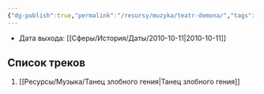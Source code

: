 ```yaml
---
{"dg-publish":true,"permalink":"/resursy/muzyka/teatr-demona/","tags":["Музыка"]}
---
```


- Дата выхода: [[Сферы/История/Даты/2010-10-11\|2010-10-11]] 
## Список треков
1. [[Ресурсы/Музыка/Танец злобного гения\|Танец злобного гения]] 